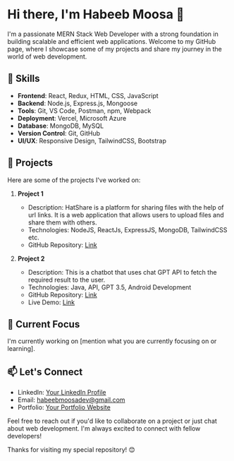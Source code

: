 # Hi there, I'm Habeeb Moosa 👋

I'm a passionate MERN Stack Web Developer with a strong foundation in building scalable and efficient web applications. Welcome to my GitHub page, where I showcase some of my projects and share my journey in the world of web development.

## 🔧 Skills

- **Frontend**: React, Redux, HTML, CSS, JavaScript
- **Backend**: Node.js, Express.js, Mongoose
- **Tools**: Git, VS Code, Postman, npm, Webpack
- **Deployment**: Vercel, Microsoft Azure
- **Database**: MongoDB, MySQL
- **Version Control**: Git, GitHub
- **UI/UX**: Responsive Design, TailwindCSS, Bootstrap

## 🚀 Projects

Here are some of the projects I've worked on:

1. **Project 1**
   - Description: HatShare is a platform for sharing files with the help of url links. It is a web application that allows users to upload files and share them with others.
   - Technologies: NodeJS, ReactJs, ExpressJS, MongoDB, TailwindCSS etc.
   - GitHub Repository: [Link](https://github.com/habeebmoosa/hatshare)

2. **Project 2**
   - Description: This is a chatbot that uses chat GPT API to fetch the required result to the user.
   - Technologies: Java, API, GPT 3.5, Android Development
   - GitHub Repository: [Link]()
   - Live Demo: [Link](https://github.com/habeebmoosa/Generative-AI-Chatbot)

## 🌱 Current Focus

I'm currently working on [mention what you are currently focusing on or learning].

## 📫 Let's Connect

- LinkedIn: [Your LinkedIn Profile](https://www.linkedin.com/in/yourprofile/)
- Email: habeebmoosadev@gmail.com
- Portfolio: [Your Portfolio Website](https://www.yourportfolio.com)

Feel free to reach out if you'd like to collaborate on a project or just chat about web development. I'm always excited to connect with fellow developers!

Thanks for visiting my special repository! 😊
